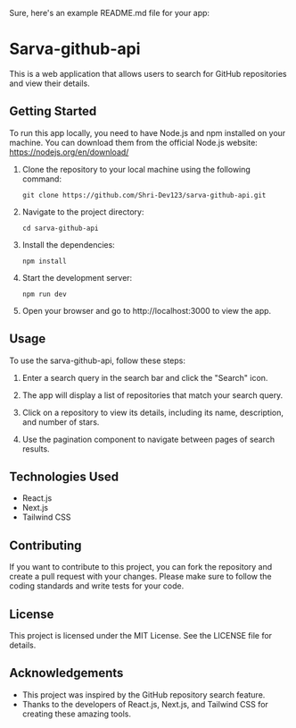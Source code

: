 Sure, here's an example README.md file for your app:

# Sarva-github-api

This is a web application that allows users to search for GitHub repositories and view their details.

## Getting Started

To run this app locally, you need to have Node.js and npm installed on your machine. You can download them from the official Node.js website: https://nodejs.org/en/download/

1. Clone the repository to your local machine using the following command:

   ```
   git clone https://github.com/Shri-Dev123/sarva-github-api.git
   ```

2. Navigate to the project directory:

   ```
   cd sarva-github-api
   ```

3. Install the dependencies:

   ```
   npm install
   ```

4. Start the development server:

   ```
   npm run dev
   ```

5. Open your browser and go to http://localhost:3000 to view the app.

## Usage

To use the sarva-github-api, follow these steps:

1. Enter a search query in the search bar and click the "Search" icon.

2. The app will display a list of repositories that match your search query.

3. Click on a repository to view its details, including its name, description, and number of stars.

4. Use the pagination component to navigate between pages of search results.

## Technologies Used

- React.js
- Next.js
- Tailwind CSS

## Contributing

If you want to contribute to this project, you can fork the repository and create a pull request with your changes. Please make sure to follow the coding standards and write tests for your code.

## License

This project is licensed under the MIT License. See the LICENSE file for details.

## Acknowledgements

- This project was inspired by the GitHub repository search feature.
- Thanks to the developers of React.js, Next.js, and Tailwind CSS for creating these amazing tools.
